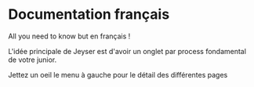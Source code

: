# Documentation français

All you need to know but en français !

L'idée principale de Jeyser est d'avoir un onglet par process fondamental de votre junior.

Jettez un oeil le menu à gauche pour le détail des différentes pages

